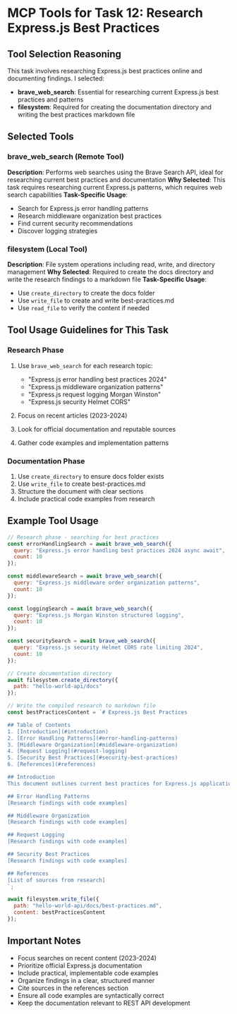 # MCP Tools for Task 12: Research Express.js Best Practices

## Tool Selection Reasoning
This task involves researching Express.js best practices online and documenting findings. I selected:
- **brave_web_search**: Essential for researching current Express.js best practices and patterns
- **filesystem**: Required for creating the documentation directory and writing the best practices markdown file

## Selected Tools

### brave_web_search (Remote Tool)
**Description**: Performs web searches using the Brave Search API, ideal for researching current best practices and documentation
**Why Selected**: This task requires researching current Express.js patterns, which requires web search capabilities
**Task-Specific Usage**: 
- Search for Express.js error handling patterns
- Research middleware organization best practices
- Find current security recommendations
- Discover logging strategies

### filesystem (Local Tool)
**Description**: File system operations including read, write, and directory management
**Why Selected**: Required to create the docs directory and write the research findings to a markdown file
**Task-Specific Usage**: 
- Use `create_directory` to create the docs folder
- Use `write_file` to create and write best-practices.md
- Use `read_file` to verify the content if needed

## Tool Usage Guidelines for This Task

### Research Phase
1. Use `brave_web_search` for each research topic:
   - "Express.js error handling best practices 2024"
   - "Express.js middleware organization patterns"
   - "Express.js request logging Morgan Winston"
   - "Express.js security Helmet CORS"

2. Focus on recent articles (2023-2024)
3. Look for official documentation and reputable sources
4. Gather code examples and implementation patterns

### Documentation Phase
1. Use `create_directory` to ensure docs folder exists
2. Use `write_file` to create best-practices.md
3. Structure the document with clear sections
4. Include practical code examples from research

## Example Tool Usage

```javascript
// Research phase - searching for best practices
const errorHandlingSearch = await brave_web_search({
  query: "Express.js error handling best practices 2024 async await",
  count: 10
});

const middlewareSearch = await brave_web_search({
  query: "Express.js middleware order organization patterns",
  count: 10
});

const loggingSearch = await brave_web_search({
  query: "Express.js Morgan Winston structured logging",
  count: 10
});

const securitySearch = await brave_web_search({
  query: "Express.js security Helmet CORS rate limiting 2024",
  count: 10
});

// Create documentation directory
await filesystem.create_directory({
  path: "hello-world-api/docs"
});

// Write the compiled research to markdown file
const bestPracticesContent = `# Express.js Best Practices

## Table of Contents
1. [Introduction](#introduction)
2. [Error Handling Patterns](#error-handling-patterns)
3. [Middleware Organization](#middleware-organization)
4. [Request Logging](#request-logging)
5. [Security Best Practices](#security-best-practices)
6. [References](#references)

## Introduction
This document outlines current best practices for Express.js applications...

## Error Handling Patterns
[Research findings with code examples]

## Middleware Organization
[Research findings with code examples]

## Request Logging
[Research findings with code examples]

## Security Best Practices
[Research findings with code examples]

## References
[List of sources from research]
`;

await filesystem.write_file({
  path: "hello-world-api/docs/best-practices.md",
  content: bestPracticesContent
});
```

## Important Notes
- Focus searches on recent content (2023-2024)
- Prioritize official Express.js documentation
- Include practical, implementable code examples
- Organize findings in a clear, structured manner
- Cite sources in the references section
- Ensure all code examples are syntactically correct
- Keep the documentation relevant to REST API development